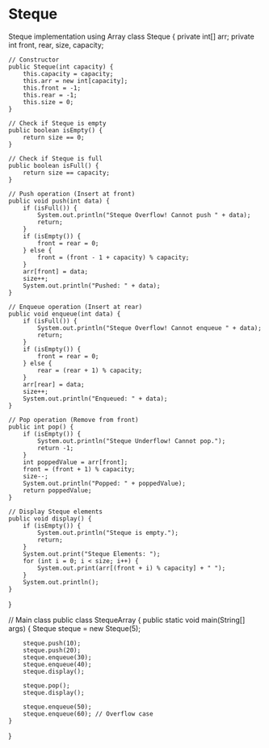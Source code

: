 # Steque
Steque implementation using Array 
class Steque {
    private int[] arr;
    private int front, rear, size, capacity;

    // Constructor
    public Steque(int capacity) {
        this.capacity = capacity;
        this.arr = new int[capacity];
        this.front = -1;
        this.rear = -1;
        this.size = 0;
    }

    // Check if Steque is empty
    public boolean isEmpty() {
        return size == 0;
    }

    // Check if Steque is full
    public boolean isFull() {
        return size == capacity;
    }

    // Push operation (Insert at front)
    public void push(int data) {
        if (isFull()) {
            System.out.println("Steque Overflow! Cannot push " + data);
            return;
        }
        if (isEmpty()) {
            front = rear = 0;
        } else {
            front = (front - 1 + capacity) % capacity;
        }
        arr[front] = data;
        size++;
        System.out.println("Pushed: " + data);
    }

    // Enqueue operation (Insert at rear)
    public void enqueue(int data) {
        if (isFull()) {
            System.out.println("Steque Overflow! Cannot enqueue " + data);
            return;
        }
        if (isEmpty()) {
            front = rear = 0;
        } else {
            rear = (rear + 1) % capacity;
        }
        arr[rear] = data;
        size++;
        System.out.println("Enqueued: " + data);
    }

    // Pop operation (Remove from front)
    public int pop() {
        if (isEmpty()) {
            System.out.println("Steque Underflow! Cannot pop.");
            return -1;
        }
        int poppedValue = arr[front];
        front = (front + 1) % capacity;
        size--;
        System.out.println("Popped: " + poppedValue);
        return poppedValue;
    }

    // Display Steque elements
    public void display() {
        if (isEmpty()) {
            System.out.println("Steque is empty.");
            return;
        }
        System.out.print("Steque Elements: ");
        for (int i = 0; i < size; i++) {
            System.out.print(arr[(front + i) % capacity] + " ");
        }
        System.out.println();
    }
}

// Main class
public class StequeArray {
    public static void main(String[] args) {
        Steque steque = new Steque(5);

        steque.push(10);
        steque.push(20);
        steque.enqueue(30);
        steque.enqueue(40);
        steque.display();

        steque.pop();
        steque.display();

        steque.enqueue(50);
        steque.enqueue(60); // Overflow case
    }
}
